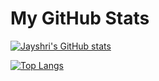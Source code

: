 # My GitHub Stats

[![Jayshri's GitHub stats](https://github-readme-stats.vercel.app/api?username=jayshri-developer&count_private=true&show_icons=true&theme=radical)](https://github.com/anuraghazra/github-readme-stats)

[![Top Langs](https://github-readme-stats.vercel.app/api/top-langs/?username=jayshri-developer&layout=compact&theme=radical)](https://github.com/anuraghazra/github-readme-stats)
